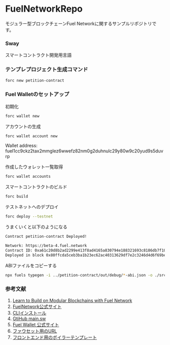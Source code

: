# FuelNetworkRepo
モジュラー型ブロックチェーンFuel Networkに関するサンプルリポジトリです。

### Sway

スマートコントラクト開発用言語

### テンプレプロジェクト生成コマンド

```bash
forc new petition-contract
```

### Fuel Walletのセットアップ

初期化

```bash
forc wallet new
```

アカウントの生成

```bash
forc wallet account new
```

Wallet address: fuel1cc9ckz2tax2mmglez6wwefz82nm0g2duhnulc29y80w9c20yud9s5duvrp

作成したウォレット一覧取得

```bash
forc wallet accounts
```

スマートコントラクトのビルド

```bash
forc build
```

テストネットへのデプロイ

```bash
forc deploy --testnet
```

うまくいくと以下のようになる

```bash
Contract petition-contract Deployed!

Network: https://beta-4.fuel.network
Contract ID: 0xa61c20d8b2ad2299e413f8ad4165a830794e188321693c8186db7f10f379780c
Deployed in block 0x80ffcda5ceb3ba1b23ec62ac40313629df7e2c3246d4d6f69be7226271678476
```

ABIファイルをコピーする

```bash
npx fuels typegen -i ../petition-contract/out/debug/*-abi.json -o ./src/contracts
```



### 参考文献
1. [Learn to Build on Modular Blockchains with Fuel Network](https://metaschool.so/fuel)
2. [FuelNetwork公式サイト](https://www.fuel.network/)
3. [CLIインストール](https://docs.fuel.network/docs/fuelup/installation/)
4. [GtiHub main.sw](https://github.com/0xmetaschool/petition-contract/blob/main/src/main.sw)
5. [Fuel Wallet 公式サイト](https://wallet.fuel.network/docs/install/)
6. [ファウセット用のURL](https://faucet-beta-4.fuel.network/?address=fuel1cc9ckz2tax2mmglez6wwefz82nm0g2duhnulc29y80w9c20yud9s5duvrp)
7. [フロントエンド用のボイラーテンプレート](https://github.com/0xmetaschool/fuel-petition-frontend-boilerplate)